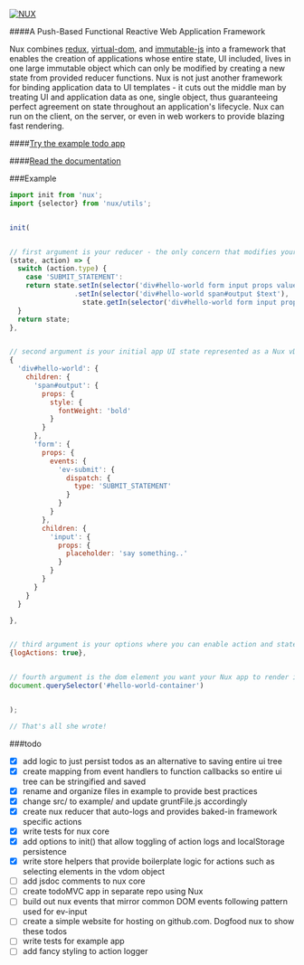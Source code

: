[![NUX](http://marknutter.github.io/nux/assets/images/nux-logo.png)](http://marknutter.github.io/nux)

####A Push-Based Functional Reactive Web Application Framework

Nux combines [redux](http://redux.js.org), [virtual-dom](https://github.com/Matt-Esch/virtual-dom), and [immutable-js](http://redux.js.org) into a framework that enables the creation of applications whose entire state, UI included, lives in one large immutable object which can only be modified by creating a new state from provided reducer functions. Nux is not just another framework for binding application data to UI templates - it cuts out the middle man by treating UI and application data as one, single object, thus guaranteeing perfect agreement on state throughout an application's lifecycle. Nux can run on the client, on the server, or even in web workers to provide blazing fast rendering.

####[Try the example todo app](http://marknutter.github.io/nux/example/index.html)

####[Read the documentation](http://marknutter.github.io/nux/docs/module-index.html)

###Example

```js
import init from 'nux';
import {selector} from 'nux/utils';


init(


// first argument is your reducer - the only concern that modifies your app's state
(state, action) => {
  switch (action.type) {
    case 'SUBMIT_STATEMENT':
    return state.setIn(selector('div#hello-world form input props value'), '')
                .setIn(selector('div#hello-world span#output $text'),
                  state.getIn(selector('div#hello-world form input props value')));
  }
  return state;
},


// second argument is your initial app UI state represented as a Nux vDom object
{
  'div#hello-world': {
    children: {
      'span#output': {
        props: {
          style: {
            fontWeight: 'bold'
          }
        }
      },
      'form': {
        props: {
          events: {
            'ev-submit': {
              dispatch: {
                type: 'SUBMIT_STATEMENT'
              }
            }
          }
        },
        children: {
          'input': {
            props: {
              placeholder: 'say something..'
            }
          }
        }
      }
    }
  }

},


// third argument is your options where you can enable action and state logging
{logActions: true},


// fourth argument is the dom element you want your Nux app to render inside of
document.querySelector('#hello-world-container')


);

// That's all she wrote!
```

###todo

- [x] add logic to just persist todos as an alternative to saving entire ui tree
- [x] create mapping from event handlers to function callbacks so entire ui tree can be stringified and saved
- [x] rename and organize files in example to provide best practices
- [x] change src/ to example/ and update gruntFile.js accordingly
- [x] create nux reducer that auto-logs and provides baked-in framework specific actions
- [x] write tests for nux core
- [x] add options to init() that allow toggling of action logs and localStorage persistence
- [x] write store helpers that provide boilerplate logic for actions such as selecting elements in the vdom object
- [ ] add jsdoc comments to nux core
- [ ] create todoMVC app in separate repo using Nux
- [ ] build out nux events that mirror common DOM events following pattern used for ev-input
- [ ] create a simple website for hosting on github.com. Dogfood nux to show these todos
- [ ] write tests for example app
- [ ] add fancy styling to action logger
